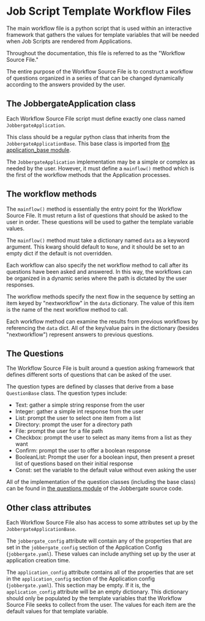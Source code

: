 # Job Script Template Workflow Files

The main workflow file is a python script that is used within an interactive framework
that gathers the values for template variables that will be needed when Job Scripts are
rendered from Applications.

Throughout the documentation, this file is referred to as the "Workflow Source File."

The entire purpose of the Workflow Source File is to construct a workflow of questions
organized in a series of that can be changed dynamically according to the answers
provided by the user.

## The JobbergateApplication class

Each Workflow Source File script must define exactly one class named
`JobbergateApplication`.

This class should be a regular python class that inherits from the
`JobbergateApplicationBase`. This base class is imported from
[the application_base module](https://github.com/omnivector-solutions/jobbergate/blob/main/jobbergate-cli/jobbergate_cli/subapps/applications/applications_base.py).

The `JobbergateApplication` implementation may be a simple or complex as needed by
the user. However, it must define a `mainflow()` method which is the first of the
workflow methods that the Application processes.

## The workflow methods

The `mainflow()` method is essentially the entry point for the Workflow Source File.
It must return a list of questions that should be asked to the user in order. These
questions will be used to gather the template variable values.

The `mainflow()` method must take a dictionary named `data` as a keyword argument.
This kwarg should default to `None`, and it should be set to an empty dict if the
default is not overridden.

Each workflow can also specify the net workflow method to call after its questions have
been asked and answered. In this way, the workflows can be organized in a dynamic series
where the path is dictated by the user responses.

The workflow methods specify the next flow in the sequence by setting an item keyed by
"nextworkflow" in the `data` dictionary. The value of this item is the name of the
next workflow method to call.

Each workflow method can examine the results from previous workflows by referencing the
`data` dict. All of the key/value pairs in the dictionary (besides "nextworkflow")
represent answers to previous questions.

## The Questions

The Workflow Source File is built around a question asking framework that defines
different sorts of questions that can be asked of the user.

The question types are defined by classes that derive from a base `QuestionBase`
class. The question types include:

- Text: gather a simple string response from the user
- Integer: gather a simple int response from the user
- List: prompt the user to select one item from a list
- Directory: prompt the user for a directory path
- File: prompt the user for a file path
- Checkbox: prompt the user to select as many items from a list as they want
- Confirm: prompt the user to offer a boolean response
- BooleanList: Prompt the user for a boolean input, then present a preset list of questions based on their initial response
- Const: set the variable to the default value without even asking the user

All of the implementation of the question classes (including the base class) can be found
in [the questions module](https://github.com/omnivector-solutions/jobbergate/blob/main/jobbergate-cli/jobbergate_cli/subapps/applications/questions.py)
of the Jobbergate source code.

## Other class attributes

Each Workflow Source File also has access to some attributes set up by the
`JobbergateApplicationBase`.

The `jobbergate_config` attribute will contain any of the properties that are set in
the `jobbergate_config` section of the Application Config (`jobbergate.yaml`).
These values can include anything set up by the user at application creation time.

The `application_config` attribute contains all of the properties that are set in the
`application_config` section of the Application config (`jobbergate.yaml`). This
section may be empty. If it is, the `application_config` attribute will be an empty
dictionary. This dictionary should only be populated by the template variables that
the Workflow Source File seeks to collect from the user. The values for each item are the
default values for that template variable.
